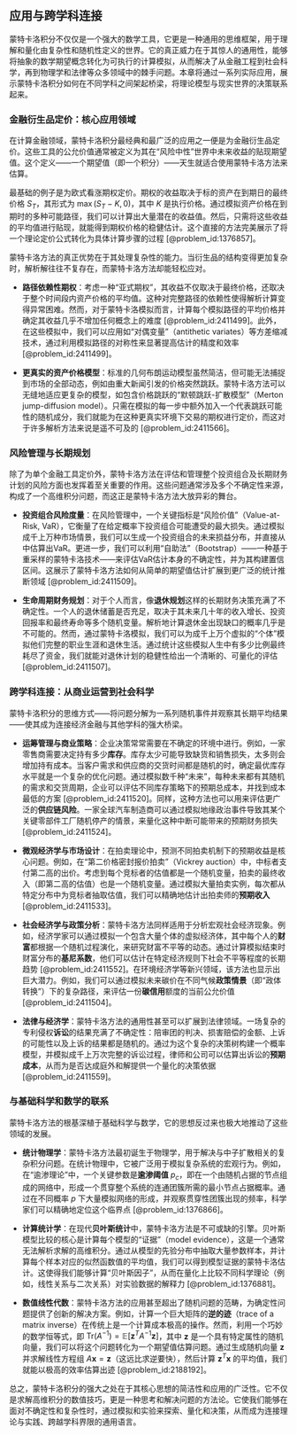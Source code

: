 ## 应用与跨学科连接

蒙特卡洛积分不仅仅是一个强大的数学工具，它更是一种通用的思维框架，用于理解和量化由复杂性和随机性定义的世界。它的真正威力在于其惊人的通用性，能够将抽象的数学期望概念转化为可执行的计算模拟，从而解决了从金融工程到社会科学，再到物理学和法律等众多领域中的棘手问题。本章将通过一系列实际应用，展示蒙特卡洛积分如何在不同学科之间架起桥梁，将理论模型与现实世界的决策联系起来。

### 金融衍生品定价：核心应用领域

在计算金融领域，蒙特卡洛积分最经典和最广泛的应用之一便是为金融衍生品定价。这些工具的公允价值通常被定义为其在“风险中性”世界中未来收益的贴现期望值。这个定义——一个期望值（即一个积分）——天生就适合使用蒙特卡洛方法来估算。

最基础的例子是为欧式看涨期权定价。期权的收益取决于标的资产在到期日的最终价格 $S_T$，其形式为 $\max(S_T - K, 0)$，其中 $K$ 是执行价格。通过模拟资产价格在到期时的多种可能路径，我们可以计算出大量潜在的收益值。然后，只需将这些收益的平均值进行贴现，就能得到期权价格的稳健估计。这个直接的方法完美展示了将一个理论定价公式转化为具体计算步骤的过程 [@problem_id:1376857]。

蒙特卡洛方法的真正优势在于其处理复杂性的能力。当衍生品的结构变得更加复杂时，解析解往往不复存在，而蒙特卡洛方法却能轻松应对。

*   **路径依赖性期权**：考虑一种“亚式期权”，其收益不仅取决于最终价格，还取决于整个时间段内资产价格的平均值。这种对完整路径的依赖性使得解析计算变得异常困难。然而，对于蒙特卡洛模拟而言，计算每个模拟路径的平均价格并确定其收益几乎不增加任何概念上的难度 [@problem_id:2411499]。此外，在这些模拟中，我们可以应用如“对偶变量”（antithetic variates）等方差缩减技术，通过利用模拟路径的对称性来显著提高估计的精度和效率 [@problem_id:2411499]。

*   **更真实的资产价格模型**：标准的几何布朗运动模型虽然简洁，但可能无法捕捉到市场的全部动态，例如由重大新闻引发的价格突然跳跃。蒙特卡洛方法可以无缝地适应更复杂的模型，如包含价格跳跃的“默顿跳跃-扩散模型”（Merton jump-diffusion model）。只需在模拟的每一步中额外加入一个代表跳跃可能性的随机成分，我们就能为在这种更真实环境下交易的期权进行定价，而这对于许多解析方法来说是遥不可及的 [@problem_id:2411566]。

### 风险管理与长期规划

除了为单个金融工具定价外，蒙特卡洛方法在评估和管理整个投资组合及长期财务计划的风险方面也发挥着至关重要的作用。这些问题通常涉及多个不确定性来源，构成了一个高维积分问题，而这正是蒙特卡洛方法大放异彩的舞台。

*   **投资组合风险度量**：在风险管理中，一个关键指标是“风险价值”（Value-at-Risk, VaR），它衡量了在给定概率下投资组合可能遭受的最大损失。通过模拟成千上万种市场情景，我们可以生成一个投资组合的未来损益分布，并直接从中估算出VaR。更进一步，我们可以利用“自助法”（Bootstrap）——一种基于重采样的蒙特卡洛技术——来评估VaR估计本身的不确定性，并为其构建置信区间。这展示了蒙特卡洛方法如何从简单的期望值估计扩展到更广泛的统计推断领域 [@problem_id:2411509]。

*   **生命周期财务规划**：对于个人而言，像**退休规划**这样的长期财务决策充满了不确定性。一个人的退休储蓄是否充足，取决于其未来几十年的收入增长、投资回报率和最终寿命等多个随机变量。解析地计算退休金出现缺口的概率几乎是不可能的。然而，通过蒙特卡洛模拟，我们可以为成千上万个虚拟的“个体”模拟他们完整的职业生涯和退休生活。通过统计这些模拟人生中有多少比例最终耗尽了资金，我们就能对退休计划的稳健性给出一个清晰的、可量化的评估 [@problem_id:2411507]。

### 跨学科连接：从商业运营到社会科学

蒙特卡洛积分的思维方式——将问题分解为一系列随机事件并观察其长期平均结果——使其成为连接经济金融与其他学科的强大桥梁。

*   **运筹管理与商业策略**：企业决策常常需要在不确定的环境中进行。例如，一家零售商需要决定持有多少**库存**。库存太少可能导致缺货和销售损失，太多则会增加持有成本。当客户需求和供应商的交货时间都是随机的时，确定最优库存水平就是一个复杂的优化问题。通过模拟数千种“未来”，每种未来都有其随机的需求和交货周期，企业可以评估不同库存策略下的预期总成本，并找到成本最低的方案 [@problem_id:2411520]。同样，这种方法也可以用来评估更广泛的**供应链风险**。一家全球汽车制造商可以通过模拟地缘政治事件导致其某个关键零部件工厂随机停产的情景，来量化这种中断可能带来的预期财务损失 [@problem_id:2411524]。

*   **微观经济学与市场设计**：在拍卖理论中，预测不同拍卖机制下的预期收益是核心问题。例如，在“第二价格密封报价拍卖”（Vickrey auction）中，中标者支付第二高的出价。考虑到每个竞标者的估值都是一个随机变量，拍卖的最终收入（即第二高的估值）也是一个随机变量。通过模拟大量拍卖实例，每次都从特定分布中为竞标者抽取估值，我们可以精确地估计出拍卖师的**预期收入** [@problem_id:2411533]。

*   **社会经济学与政策分析**：蒙特卡洛方法同样适用于分析宏观社会经济现象。例如，经济学家可以通过模拟一个包含大量个体的虚拟经济体，其中每个人的**财富**都根据一个随机过程演化，来研究财富不平等的动态。通过计算模拟结束时财富分布的**基尼系数**，他们可以估计在特定经济规则下社会不平等程度的长期趋势 [@problem_id:2411552]。在环境经济学等新兴领域，该方法也显示出巨大潜力。例如，我们可以通过模拟未来碳价在不同气候**政策情景**（即“政体转换”）下的复杂路径，来评估一份**碳信用**额度的当前公允价值 [@problem_id:2411504]。

*   **法律与经济学**：蒙特卡洛方法的通用性甚至可以扩展到法律领域。一场复杂的专利侵权**诉讼**的结果充满了不确定性：陪审团的判决、损害赔偿的金额、上诉的可能性以及上诉的结果都是随机的。通过为这个复杂的决策树构建一个概率模型，并模拟成千上万次完整的诉讼过程，律师和公司可以估算出诉讼的**预期成本**，从而为是否达成庭外和解提供一个量化的决策依据 [@problem_id:2411559]。

### 与基础科学和数学的联系

蒙特卡洛方法的根基深植于基础科学与数学，它的思想反过来也极大地推动了这些领域的发展。

*   **统计物理学**：蒙特卡洛方法最初诞生于物理学，用于解决与中子扩散相关的复杂积分问题。在统计物理中，它被广泛用于模拟复杂系统的宏观行为。例如，在“逾渗理论”中，一个关键参数是**逾渗阈值** $p_c$，即在一个由随机占据的节点组成的网络中，形成一个贯穿整个系统的连通团簇所需的最小节点占据概率。通过在不同概率 $p$ 下大量模拟网络的形成，并观察贯穿性团簇出现的频率，科学家们可以精确地定位这个临界点 [@problem_id:1376866]。

*   **计算统计学**：在现代**贝叶斯统计**中，蒙特卡洛方法是不可或缺的引擎。贝叶斯模型比较的核心是计算每个模型的“证据”（model evidence），这是一个通常无法解析求解的高维积分。通过从模型的先验分布中抽取大量参数样本，并计算每个样本对应的似然函数值的平均值，我们可以得到模型证据的蒙特卡洛估计。这使得我们能够计算“贝叶斯因子”，从而在量化上比较不同科学理论（例如，线性关系与二次关系）对实验数据的解释力 [@problem_id:1376881]。

*   **数值线性代数**：蒙特卡洛方法的应用甚至超出了随机问题的范畴，为确定性问题提供了创新的解决方案。例如，计算一个巨大矩阵的**逆的迹**（trace of a matrix inverse）在传统上是一个计算成本极高的操作。然而，利用一个巧妙的数学恒等式，即 $\mathrm{Tr}(A^{-1}) = \mathbb{E}[\mathbf{z}^T A^{-1} \mathbf{z}]$，其中 $\mathbf{z}$ 是一个具有特定属性的随机向量，我们可以将这个问题转化为一个期望值估算问题。通过生成随机向量 $\mathbf{z}$ 并求解线性方程组 $A\mathbf{x} = \mathbf{z}$（这远比求逆要快），然后计算 $\mathbf{z}^T\mathbf{x}$ 的平均值，我们就能以极高的效率估算出迹 [@problem_id:2188192]。

总之，蒙特卡洛积分的强大之处在于其核心思想的简洁性和应用的广泛性。它不仅是求解高维积分的数值技巧，更是一种思考和解决问题的方法论。它使我们能够在面对不确定性和复杂性时，通过模拟和实验来探索、量化和决策，从而成为连接理论与实践、跨越学科界限的通用语言。